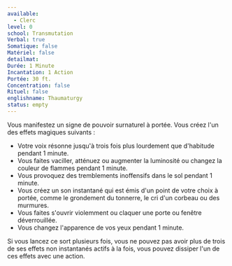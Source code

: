 ```yaml
---
available:
  - Clerc
level: 0
school: Transmutation
Verbal: true
Somatique: false
Matériel: false
detailmat:
Durée: 1 Minute
Incantation: 1 Action
Portée: 30 ft.
Concentration: false
Rituel: false
englishname: Thaumaturgy
status: empty
---
```

Vous manifestez un signe de pouvoir surnaturel à portée. Vous créez l'un des effets magiques suivants : 

 - Votre voix résonne jusqu'à trois fois plus lourdement que d'habitude pendant 1 minute.
 - Vous faites vaciller, atténuez ou augmenter la luminosité ou changez la couleur de flammes pendant 1 minute.
 - Vous provoquez des tremblements inoffensifs dans le sol pendant 1 minute.
 - Vous créez un son instantané qui est émis d'un point de votre choix à portée, comme le grondement du tonnerre, le cri d'un corbeau ou des murmures.
 - Vous faites s'ouvrir violemment ou claquer une porte ou fenêtre déverrouillée.
 - Vous changez l'apparence de vos yeux pendant 1 minute.

Si vous lancez ce sort plusieurs fois, vous ne pouvez pas avoir plus de trois de ses effets non instantanés actifs à la fois, vous pouvez dissiper l'un de ces effets avec une action.
